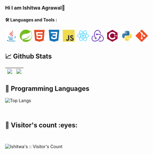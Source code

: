 ### Hi I am Ishitwa Agrawal👋

#### :hammer_and_wrench: Languages and Tools :

<div>
	<img src="https://github.com/devicons/devicon/blob/master/icons/java/java-original.svg" title="HTML5" alt="HTML" width="40" height="40"/>&nbsp;
	<img src="https://github.com/devicons/devicon/blob/master/icons/spring/spring-original.svg" title="Git" **alt="Git" width="40" height="40"/>
  <img src="https://github.com/devicons/devicon/blob/master/icons/html5/html5-plain.svg" title="HTML5" alt="HTML" width="40" height="40"/>&nbsp;
  <img src="https://github.com/devicons/devicon/blob/master/icons/css3/css3-plain.svg"  title="CSS3" alt="CSS" width="40" height="40"/>&nbsp;
  <img src="https://github.com/devicons/devicon/blob/master/icons/javascript/javascript-original.svg" title="JavaScript" alt="JavaScript" width="40" height="40"/>&nbsp;
  <img src="https://github.com/devicons/devicon/blob/master/icons/react/react-original.svg" title="React" alt="React" width="40" height="40"/>&nbsp;
  <img src="https://github.com/devicons/devicon/blob/master/icons/redux/redux-original.svg" title="Redux" alt="Redux " width="40" height="40"/>&nbsp;
  <img src="https://github.com/devicons/devicon/blob/master/icons/cplusplus/cplusplus-plain.svg" title="C++" alt="C++" width="40" height="40"/>&nbsp;
  <img src="https://github.com/devicons/devicon/blob/master/icons/python/python-original.svg" title="Python" alt="Python" width="40" height="40"/>&nbsp;
  <img src="https://github.com/devicons/devicon/blob/master/icons/git/git-original.svg" title="Git" **alt="Git" width="40" height="40"/>
</div>

####

<!-- ![My GitHub stats](https://github-readme-stats.vercel.app/api?username=IshitwaAgrawal&&show_icons=true&count_private=true&theme=github_dark)\
 -->

## 📈 Github Stats

| <img src="https://github-readme-stats.vercel.app/api?username=IshitwaAgrawal&&show_icons=true&count_private=true&theme=github_dark"> | <img src="https://github-readme-streak-stats.herokuapp.com/?user=IshitwaAgrawal&theme=blueberry_duo"/> |
| ------------------------------------------------------------------------------------------------------------------------------------ | ------------------------------------------------------------------------------------------------------ |

## 🦾 Programming Languages

![Top Langs](https://github-readme-stats.vercel.app/api/top-langs/?username=IshitwaAgrawal&layout=compact&theme=radical)

<br/>
<h2>👯 Visitor's count :eyes:</h2>
<br/>

<p><img src="https://profile-counter.glitch.me/{IshitwaAgrawal}/count.svg" alt="Ishitwa's :: Visitor's Count" /></p>
<br/>
<br/>

<!--
**IshitwaAgrawal/IshitwaAgrawal** is a ✨ _special_ ✨ repository because its `README.md` (this file) appears on your GitHub profile.

Here are some ideas to get you started:

- 🔭 I’m currently working on ...
- 🌱 I’m currently learning ...
- 👯 I’m looking to collaborate on ...
- 🤔 I’m looking for help with ...
- 💬 Ask me about ...
- 📫 How to reach me: ...
- 😄 Pronouns: ...
- ⚡ Fun fact: ...
-->
